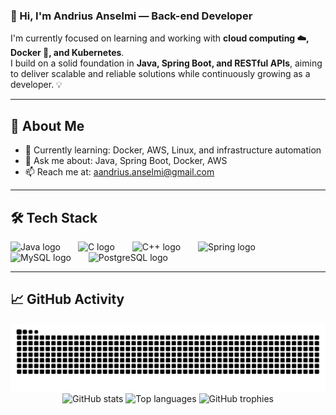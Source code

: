 <h3 align="left">👋 Hi, I'm Andrius Anselmi — Back-end Developer</h3>

<p align="left">
  I'm currently focused on learning and working with <strong>cloud computing ☁️, Docker 🐳, and Kubernetes</strong>.<br>
  I build on a solid foundation in <strong>Java, Spring Boot, and RESTful APIs</strong>, aiming to deliver scalable and reliable solutions while continuously growing as a developer. 💡
</p>

<hr>

<h2 align="left">🧠 About Me</h2>

<ul align="left">
  <li>🌱 Currently learning: Docker, AWS, Linux, and infrastructure automation</li>
  <li>💬 Ask me about: Java, Spring Boot, Docker, AWS</li>
  <li>📫 Reach me at: <a href="mailto:aandrius.anselmi@gmail.com">aandrius.anselmi@gmail.com</a></li>
</ul>

<hr>

<h2 align="left">🛠️ Tech Stack</h2>

<div align="left">
  <img src="https://skillicons.dev/icons?i=java" height="60" alt="Java logo" />
  <img width="20" />
  <img src="https://skillicons.dev/icons?i=c" height="60" alt="C logo" />
  <img width="20" />
  <img src="https://skillicons.dev/icons?i=cpp" height="60" alt="C++ logo" />
  <img width="20" />
  <img src="https://skillicons.dev/icons?i=spring" height="60" alt="Spring logo" />
  <img width="20" />
  <img src="https://skillicons.dev/icons?i=mysql" height="60" alt="MySQL logo" />
  <img width="20" />
  <img src="https://skillicons.dev/icons?i=postgres" height="60" alt="PostgreSQL logo" />
</div>

<hr>

<h2 align="left">📈 GitHub Activity</h2>

<img src="https://raw.githubusercontent.com/Andrius-Anselmi/Andrius-Anselmi/output/snake.svg" alt="GitHub contribution snake animation showing my activity" />

<br>

<div align="center">
  <img src="https://github-readme-stats.vercel.app/api?username=Andrius-Anselmi&hide_title=false&hide_rank=false&show_icons=true&include_all_commits=true&count_private=true&disable_animations=false&theme=github_dark&locale=en&hide_border=false&order=1" height="150" alt="GitHub stats" />
  <img src="https://github-readme-stats.vercel.app/api/top-langs?username=Andrius-Anselmi&locale=en&hide_title=false&layout=compact&card_width=320&langs_count=5&theme=github_dark&hide_border=false&order=2" height="150" alt="Top languages" />
  <img src="https://github-profile-trophy.vercel.app?username=Andrius-Anselmi&theme=tokyonight&column=-1&row=1&margin-w=9&margin-h=8&no-bg=true&no-frame=false&order=4" height="150" alt="GitHub trophies" />
</div>
